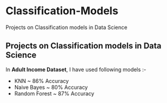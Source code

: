 # Classification-Models
Projects on Classification models in Data Science
## Projects on Classification models in Data Science

In **Adult Income Dataset**, I have used following models :-
- KNN ~ 86% Accuracy
- Naive Bayes ~ 80% Accuracy
- Random Forest ~ 87% Accuracy
